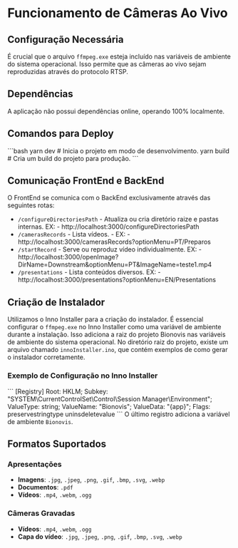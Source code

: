 # Funcionamento de Câmeras Ao Vivo

## Configuração Necessária
É crucial que o arquivo `ffmpeg.exe` esteja incluído nas variáveis de ambiente do sistema operacional. Isso permite que as câmeras ao vivo sejam reproduzidas através do protocolo RTSP.

## Dependências
A aplicação não possui dependências online, operando 100% localmente.

## Comandos para Deploy
\```bash
yarn dev   # Inicia o projeto em modo de desenvolvimento.
yarn build # Cria um build do projeto para produção.
\```

## Comunicação FrontEnd e BackEnd
O FrontEnd se comunica com o BackEnd exclusivamente através das seguintes rotas:
- `/configureDirectoriesPath` - Atualiza ou cria diretório raize e pastas internas. EX: - http://localhost:3000/configureDirectoriesPath
- `/camerasRecords` - Lista vídeos. - EX: - http://localhost:3000/camerasRecords?optionMenu=PT/Preparos
- `/startRecord` - Serve ou reproduz vídeo individualmente. EX: - http://localhost:3000/openImage?DirName=Downstream&optionMenu=PT&ImageName=teste1.mp4
- `/presentations` - Lista conteúdos diversos. EX: - http://localhost:3000/presentations?optionMenu=EN/Presentations

## Criação de Instalador
Utilizamos o Inno Installer para a criação do instalador. É essencial configurar o `ffmpeg.exe` no Inno Installer como uma variável de ambiente durante a instalação. Isso adiciona a raiz do projeto Bionovis nas variáveis de ambiente do sistema operacional. No diretório raiz do projeto, existe um arquivo chamado `innoInstaller.ino`, que contém exemplos de como gerar o instalador corretamente.

### Exemplo de Configuração no Inno Installer
\```
[Registry]
Root: HKLM; Subkey: "SYSTEM\CurrentControlSet\Control\Session Manager\Environment"; ValueType: string; ValueName: "Bionovis"; ValueData: "{app}"; Flags: preservestringtype uninsdeletevalue
\```
O último registro adiciona a variável de ambiente `Bionovis`.

## Formatos Suportados

### Apresentações
- **Imagens**: `.jpg`, `.jpeg`, `.png`, `.gif`, `.bmp`, `.svg`, `.webp`
- **Documentos**: `.pdf`
- **Vídeos**: `.mp4`, `.webm`, `.ogg`

### Câmeras Gravadas
- **Vídeos**: `.mp4`, `.webm`, `.ogg`
- **Capa do vídeo**: `.jpg`, `.jpeg`, `.png`, `.gif`, `.bmp`, `.svg`, `.webp`
